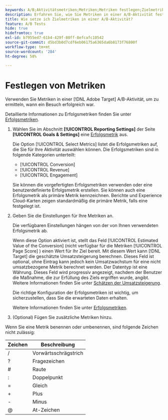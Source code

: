 ```yaml
---
keywords: A/B;Aktivitätsmetriken;Metriken;Metriken festlegen;Zielmetrik;Aktivitätseinstellungen;Erfolgsmetrik;Konversion;Umsatz;Interaktion
description: Erfahren Sie, wie Sie Metriken in einer A/B-Aktivität festlegen, um den Erfolg des Besuchs zu ermitteln, einschließlich [!UICONTROL Conversion], [!UICONTROL Revenue] und [!UICONTROL Engagement].
title: Wie setze ich Zielmetriken in einer A/B-Aktivität?
feature: A/B Tests
hide: true
hidefromtoc: true
exl-id: b7955ed7-61b4-429f-80ff-8efcafc10542
source-git-commit: d5bd3b0d7cdf6eb06175a6365da6b8173f76800f
workflow-type: tm+mt
source-wordcount: '284'
ht-degree: 58%

---
```


# Festlegen von Metriken

Verwenden Sie Metriken in einer [!DNL Adobe Target] A/B-Aktivität, um zu ermitteln, wann ein Besuch erfolgreich war.

Detaillierte Informationen zu Erfolgsmetriken finden Sie unter [Erfolgsmetriken](/help/main/c-activities/r-success-metrics/success-metrics.md#reference_D011575C85DA48E989A244593D9B9924).

1. Wählen Sie im Abschnitt **[!UICONTROL Reporting Settings]** der Seite **[!UICONTROL Goals & Settings]** eine [Erfolgsmetrik](/help/main/c-activities/r-success-metrics/success-metrics.md#reference_D011575C85DA48E989A244593D9B9924) aus.

   Die Option [!UICONTROL Select Metrics] listet die Erfolgsmetriken auf, die Sie für Ihre Aktivität auswählen können. Die Erfolgsmetriken sind in folgende Kategorien unterteilt:

   * [!UICONTROL Conversion]
   * [!UICONTROL Revenue]
   * [!UICONTROL Engagement]

   Sie können die vorgefertigten Erfolgsmetriken verwenden oder eine benutzerdefinierte Erfolgsmetrik erstellen. Sie können auch eine Erfolgsmetrik als primäre Metrik kennzeichnen. Berichte und Experience Cloud-Karten zeigen standardmäßig die primäre Metrik, falls eine festgelegt ist.

1. Geben Sie die Einstellungen für Ihre Metriken an.

   Die verfügbaren Einstellungen hängen von der von Ihnen verwendeten Erfolgsmetrik ab.

   Wenn diese Option aktiviert ist, stellt das Feld [!UICONTROL Estimated Value of the Conversion] (nicht verfügbar für die Metriken [!UICONTROL Page Score] ) einen Wert für Ihr Ziel bereit. Mit diesem Wert kann [!DNL Target] die geschätzte Umsatzsteigerung berechnen. Dieses Feld ist optional, ohne Eintrag kann jedoch kein Umsatzwachstum für eine nicht umsatzbezogene Metrik berechnet werden. Der Datentyp ist eine Währung. Dieses Feld wird progressiv angezeigt, nachdem der Benutzer die Maßnahme, die zur Erfüllung des Ziels ergriffen wurde, angibt. Weitere Informationen finden Sie unter [Schätzen der Umsatzsteigerung](/help/main/administrating-target/r-target-account-preferences/estimating-lift-in-revenue.md).

   Die richtige Konfiguration der Erfolgsmetriken ist wichtig, um sicherzustellen, dass Sie die erwarteten Daten erhalten.

   Weitere Informationen finden Sie unter [Erfolgsmetriken](/help/main/c-activities/r-success-metrics/success-metrics.md#reference_D011575C85DA48E989A244593D9B9924).

1. (Optional) Fügen Sie zusätzliche Metriken hinzu.

Wenn Sie eine Metrik benennen oder umbenennen, sind folgende Zeichen nicht zulässig:

| Zeichen | Beschreibung |
|--- |--- |
| / | Vorwärtsschrägstrich |
| ? | Fragezeichen |
| # | Raute |
| : | Doppelpunkt |
| = | Gleich |
| + | Plus |
| - | Minus |
| @ | At-Zeichen |
